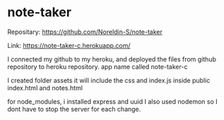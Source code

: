 # note-taker

Repositary:
https://github.com/Noreldin-S/note-taker

Link:
https://note-taker-c.herokuapp.com/

I connected my github to my heroku, and deployed the files from github repository to heroku repository.
app name called note-taker-c

I created folder assets it will include the css and index.js
inside public index.html and notes.html

for node_modules, i installed express and uuid
I also used nodemon so I dont have to stop the server for each change.